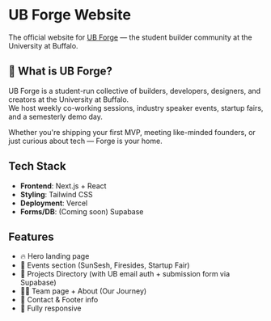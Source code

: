 # UB Forge Website 

The official website for [UB Forge](https://ubforge.com) — the student builder community at the University at Buffalo.

## 🚀 What is UB Forge?

UB Forge is a student-run collective of builders, developers, designers, and creators at the University at Buffalo.  
We host weekly co-working sessions, industry speaker events, startup fairs, and a semesterly demo day.

Whether you're shipping your first MVP, meeting like-minded founders, or just curious about tech — Forge is your home.

## Tech Stack

- **Frontend**: Next.js + React
- **Styling**: Tailwind CSS
- **Deployment**: Vercel
- **Forms/DB**: (Coming soon) Supabase

## Features

- 🔥 Hero landing page
- 📅 Events section (SunSesh, Firesides, Startup Fair)
- 🧪 Projects Directory (with UB email auth + submission form via Supabase)
- 🧑‍💻 Team page + About (Our Journey)
- 🎯 Contact & Footer info
- 📱 Fully responsive
